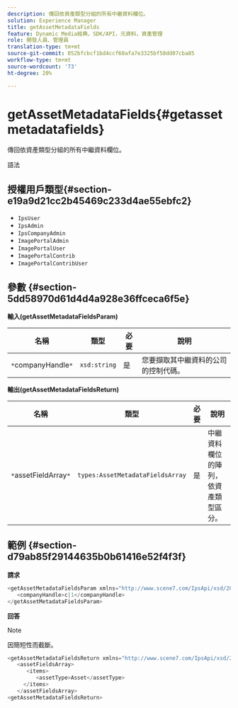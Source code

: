 ```yaml
---
description: 傳回依資產類型分組的所有中繼資料欄位。
solution: Experience Manager
title: getAssetMetadataFields
feature: Dynamic Media經典，SDK/API，元資料，資產管理
role: 開發人員、管理員
translation-type: tm+mt
source-git-commit: 052bfcbcf1bd4ccf60afa7e3325bf58dd07cba85
workflow-type: tm+mt
source-wordcount: '73'
ht-degree: 20%

---
```



# getAssetMetadataFields{#getassetmetadatafields}

傳回依資產類型分組的所有中繼資料欄位。

語法

## 授權用戶類型{#section-e19a9d21cc2b45469c233d4ae55ebfc2}

* `IpsUser`
* `IpsAdmin`
* `IpsCompanyAdmin`
* `ImagePortalAdmin`
* `ImagePortalUser`
* `ImagePortalContrib`
* `ImagePortalContribUser`

## 參數 {#section-5dd58970d61d4d4a928e36ffceca6f5e}

**輸入(getAssetMetadataFieldsParam)**

| 名稱 | 類型 | 必要 | 說明 |
|---|---|---|---|
| `*`companyHandle`*` | `xsd:string` | 是 | 您要擷取其中繼資料的公司的控制代碼。 |

**輸出(getAssetMetadataFieldsReturn)**

| 名稱 | 類型 | 必要 | 說明 |
|---|---|---|---|
| `*`assetFieldArray`*` | `types:AssetMetadataFieldsArray` | 是 | 中繼資料欄位的陣列，依資產類型區分。 |

## 範例 {#section-d79ab85f29144635b0b61416e52f4f3f}

**請求**

```java
<getAssetMetadataFieldsParam xmlns="http://www.scene7.com/IpsApi/xsd/2009-07-31">
   <companyHandle>c|1</companyHandle>
</getAssetMetadataFieldsParam>
```

**回答**

>[!NOTE]
>
>因簡短性而截斷。

```java
<getAssetMetadataFieldsReturn xmlns="http://www.scene7.com/IpsApi/xsd/2009-07-31">
   <assetFieldsArray>
      <items>
         <assetType>Asset</assetType>
     </items>
   </assetFieldsArray>
<getAssetMetadataFieldsReturn>
```

